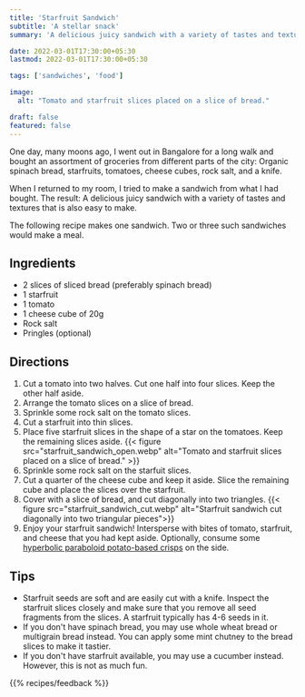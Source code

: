 ```yaml
---
title: 'Starfruit Sandwich'
subtitle: 'A stellar snack'
summary: 'A delicious juicy sandwich with a variety of tastes and textures that is also easy to make.'

date: 2022-03-01T17:30:00+05:30
lastmod: 2022-03-01T17:30:00+05:30

tags: ['sandwiches', 'food']

image:
  alt: "Tomato and starfruit slices placed on a slice of bread."

draft: false
featured: false
---
```


One day, many moons ago, I went out in Bangalore for a long walk and bought an assortment of groceries from different parts of the city: Organic spinach bread, starfruits, tomatoes, cheese cubes, rock salt, and a knife.

When I returned to my room, I tried to make a sandwich from what I had bought. The result: A delicious juicy sandwich with a variety of tastes and textures that is also easy to make.

The following recipe makes one sandwich. Two or three such sandwiches would make a meal.

## Ingredients

- 2 slices of sliced bread (preferably spinach bread)
- 1 starfruit
- 1 tomato
- 1 cheese cube of 20g
- Rock salt
- Pringles (optional)

## Directions

1. Cut a tomato into two halves. Cut one half into four slices. Keep the other half aside.
1. Arrange the tomato slices on a slice of bread.
1. Sprinkle some rock salt on the tomato slices.
1. Cut a starfruit into thin slices.
1. Place five starfruit slices in the shape of a star on the tomatoes. Keep the remaining slices aside.
   {{< figure src="starfruit_sandwich_open.webp" alt="Tomato and starfruit slices placed on a slice of bread."  >}}
1. Sprinkle some rock salt on the starfuit slices.
1. Cut a quarter of the cheese cube and keep it aside. Slice the remaining cube and place the slices over the starfruit.
1. Cover with a slice of bread, and cut diagonally into two triangles.
   {{< figure src="starfruit_sandwich_cut.webp" alt="Starfruit sandwich cut diagonally into two triangular pieces">}}
1. Enjoy your starfruit sandwich! Intersperse with bites of tomato, starfruit, and cheese that you had kept aside.
   Optionally, consume some [hyperbolic paraboloid potato-based crisps](https://en.wikipedia.org/wiki/Pringles) on the side.

## Tips

- Starfruit seeds are soft and are easily cut with a knife. Inspect the starfruit slices closely and make sure that you remove all seed fragments from the slices. A starfruit typically has 4-6 seeds in it.
- If you don't have spinach bread, you may use whole wheat bread or multigrain bread instead. You can apply some mint chutney to the bread slices to make it tastier.
- If you don't have starfruit available, you may use a cucumber instead. However, this is not as much fun.

{{% recipes/feedback %}}
